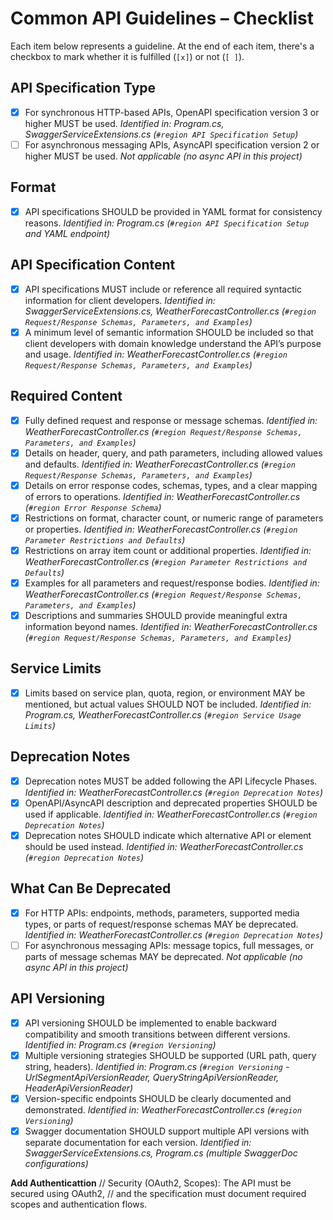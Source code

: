 # Common API Guidelines – Checklist

Each item below represents a guideline. At the end of each item, there's a checkbox to mark whether it is fulfilled (`[x]`) or not (`[ ]`).

## API Specification Type

- [x] For synchronous HTTP-based APIs, OpenAPI specification version 3 or higher MUST be used.
  _Identified in: Program.cs, SwaggerServiceExtensions.cs (`#region API Specification Setup`)_
- [ ] For asynchronous messaging APIs, AsyncAPI specification version 2 or higher MUST be used.
   _Not applicable (no async API in this project)_

## Format

- [x] API specifications SHOULD be provided in YAML format for consistency reasons.
  _Identified in: Program.cs (`#region API Specification Setup` and YAML endpoint)_

## API Specification Content

- [x] API specifications MUST include or reference all required syntactic information for client developers.
  _Identified in: SwaggerServiceExtensions.cs, WeatherForecastController.cs (`#region Request/Response Schemas, Parameters, and Examples`)_
- [x] A minimum level of semantic information SHOULD be included so that client developers with domain knowledge understand the API’s purpose and usage.
  _Identified in: WeatherForecastController.cs (`#region Request/Response Schemas, Parameters, and Examples`)_

## Required Content

- [x] Fully defined request and response or message schemas.
  _Identified in: WeatherForecastController.cs (`#region Request/Response Schemas, Parameters, and Examples`)_
- [x] Details on header, query, and path parameters, including allowed values and defaults.
  _Identified in: WeatherForecastController.cs (`#region Request/Response Schemas, Parameters, and Examples`)_
- [x] Details on error response codes, schemas, types, and a clear mapping of errors to operations.
  _Identified in: WeatherForecastController.cs (`#region Error Response Schema`)_
- [x] Restrictions on format, character count, or numeric range of parameters or properties.
  _Identified in: WeatherForecastController.cs (`#region Parameter Restrictions and Defaults`)_
- [x] Restrictions on array item count or additional properties.
  _Identified in: WeatherForecastController.cs (`#region Parameter Restrictions and Defaults`)_
- [x] Examples for all parameters and request/response bodies.
  _Identified in: WeatherForecastController.cs (`#region Request/Response Schemas, Parameters, and Examples`)_
- [x] Descriptions and summaries SHOULD provide meaningful extra information beyond names.
  _Identified in: WeatherForecastController.cs (`#region Request/Response Schemas, Parameters, and Examples`)_

## Service Limits

- [x] Limits based on service plan, quota, region, or environment MAY be mentioned, but actual values SHOULD NOT be included.
  _Identified in: Program.cs, WeatherForecastController.cs (`#region Service Usage Limits`)_

## Deprecation Notes

- [x] Deprecation notes MUST be added following the API Lifecycle Phases.
  _Identified in: WeatherForecastController.cs (`#region Deprecation Notes`)_
- [x] OpenAPI/AsyncAPI description and deprecated properties SHOULD be used if applicable.
   _Identified in: WeatherForecastController.cs (`#region Deprecation Notes`)_
- [x] Deprecation notes SHOULD indicate which alternative API or element should be used instead.
  _Identified in: WeatherForecastController.cs (`#region Deprecation Notes`)_

## What Can Be Deprecated

- [x] For HTTP APIs: endpoints, methods, parameters, supported media types, or parts of request/response schemas MAY be deprecated.
  _Identified in: WeatherForecastController.cs (`#region Deprecation Notes`)_
- [ ] For asynchronous messaging APIs: message topics, full messages, or parts of message schemas MAY be deprecated.
  _Not applicable (no async API in this project)_

## API Versioning

- [x] API versioning SHOULD be implemented to enable backward compatibility and smooth transitions between different versions.
  _Identified in: Program.cs (`#region Versioning`)_
- [x] Multiple versioning strategies SHOULD be supported (URL path, query string, headers).
  _Identified in: Program.cs (`#region Versioning` - UrlSegmentApiVersionReader, QueryStringApiVersionReader, HeaderApiVersionReader)_
- [x] Version-specific endpoints SHOULD be clearly documented and demonstrated.
  _Identified in: WeatherForecastController.cs (`#region Versioning`)_
- [x] Swagger documentation SHOULD support multiple API versions with separate documentation for each version.
  _Identified in: SwaggerServiceExtensions.cs, Program.cs (multiple SwaggerDoc configurations)_

**Add Authenticattion**
// Security (OAuth2, Scopes): The API must be secured using OAuth2,
// and the specification must document required scopes and authentication flows.
